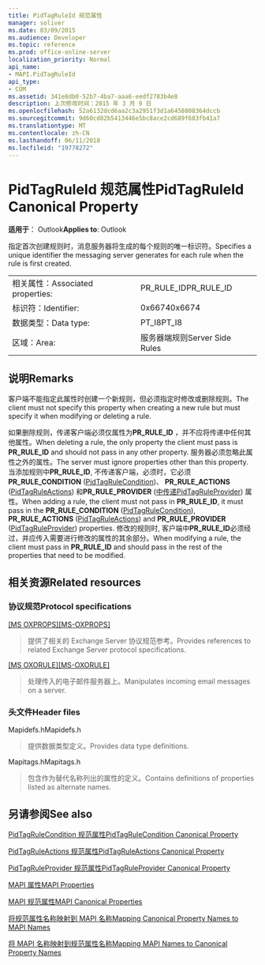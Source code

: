 ```yaml
---
title: PidTagRuleId 规范属性
manager: soliver
ms.date: 03/09/2015
ms.audience: Developer
ms.topic: reference
ms.prod: office-online-server
localization_priority: Normal
api_name:
- MAPI.PidTagRuleId
api_type:
- COM
ms.assetid: 341e8db0-52b7-4ba7-aaa6-eedf2783b4e8
description: 上次修改时间：2015 年 3 月 9 日
ms.openlocfilehash: 52a6132dcd6aa2c3a2951f3d1a6458808364dccb
ms.sourcegitcommit: 9d60cd82b5413446e5bc8ace2cd689f683fb41a7
ms.translationtype: MT
ms.contentlocale: zh-CN
ms.lasthandoff: 06/11/2018
ms.locfileid: "19778272"
---
```

# <a name="pidtagruleid-canonical-property"></a><span data-ttu-id="64ccb-103">PidTagRuleId 规范属性</span><span class="sxs-lookup"><span data-stu-id="64ccb-103">PidTagRuleId Canonical Property</span></span>

  
  
<span data-ttu-id="64ccb-104">**适用于**： Outlook</span><span class="sxs-lookup"><span data-stu-id="64ccb-104">**Applies to**: Outlook</span></span> 
  
<span data-ttu-id="64ccb-105">指定首次创建规则时，消息服务器将生成的每个规则的唯一标识符。</span><span class="sxs-lookup"><span data-stu-id="64ccb-105">Specifies a unique identifier the messaging server generates for each rule when the rule is first created.</span></span> 
  
|||
|:-----|:-----|
|<span data-ttu-id="64ccb-106">相关属性：</span><span class="sxs-lookup"><span data-stu-id="64ccb-106">Associated properties:</span></span>  <br/> |<span data-ttu-id="64ccb-107">PR_RULE_ID</span><span class="sxs-lookup"><span data-stu-id="64ccb-107">PR_RULE_ID</span></span>  <br/> |
|<span data-ttu-id="64ccb-108">标识符：</span><span class="sxs-lookup"><span data-stu-id="64ccb-108">Identifier:</span></span>  <br/> |<span data-ttu-id="64ccb-109">0x6674</span><span class="sxs-lookup"><span data-stu-id="64ccb-109">0x6674</span></span>  <br/> |
|<span data-ttu-id="64ccb-110">数据类型：</span><span class="sxs-lookup"><span data-stu-id="64ccb-110">Data type:</span></span>  <br/> |<span data-ttu-id="64ccb-111">PT_I8</span><span class="sxs-lookup"><span data-stu-id="64ccb-111">PT_I8</span></span>  <br/> |
|<span data-ttu-id="64ccb-112">区域：</span><span class="sxs-lookup"><span data-stu-id="64ccb-112">Area:</span></span>  <br/> |<span data-ttu-id="64ccb-113">服务器端规则</span><span class="sxs-lookup"><span data-stu-id="64ccb-113">Server Side Rules</span></span>  <br/> |
   
## <a name="remarks"></a><span data-ttu-id="64ccb-114">说明</span><span class="sxs-lookup"><span data-stu-id="64ccb-114">Remarks</span></span>

<span data-ttu-id="64ccb-115">客户端不能指定此属性时创建一个新规则，但必须指定时修改或删除规则。</span><span class="sxs-lookup"><span data-stu-id="64ccb-115">The client must not specify this property when creating a new rule but must specify it when modifying or deleting a rule.</span></span>
  
<span data-ttu-id="64ccb-116">如果删除规则，传递客户端必须仅属性为**PR_RULE_ID** ，并不应将传递中任何其他属性。</span><span class="sxs-lookup"><span data-stu-id="64ccb-116">When deleting a rule, the only property the client must pass is **PR_RULE_ID** and should not pass in any other property.</span></span> <span data-ttu-id="64ccb-117">服务器必须忽略此属性之外的属性。</span><span class="sxs-lookup"><span data-stu-id="64ccb-117">The server must ignore properties other than this property.</span></span> <span data-ttu-id="64ccb-118">当添加规则中**PR_RULE_ID**, 不传递客户端，必须时，它必须**PR_RULE_CONDITION** ([PidTagRuleCondition](pidtagrulecondition-canonical-property.md))、 **PR_RULE_ACTIONS** ([PidTagRuleActions](pidtagruleactions-canonical-property.md)) 和**PR_RULE_PROVIDER** ([中传递PidTagRuleProvider](pidtagruleprovider-canonical-property.md)) 属性。</span><span class="sxs-lookup"><span data-stu-id="64ccb-118">When adding a rule, the client must not pass in **PR_RULE_ID**, it must pass in the **PR_RULE_CONDITION** ([PidTagRuleCondition](pidtagrulecondition-canonical-property.md)), **PR_RULE_ACTIONS** ([PidTagRuleActions](pidtagruleactions-canonical-property.md)) and **PR_RULE_PROVIDER** ([PidTagRuleProvider](pidtagruleprovider-canonical-property.md)) properties.</span></span> <span data-ttu-id="64ccb-119">修改的规则时, 客户端中**PR_RULE_ID**必须经过，并应传入需要进行修改的属性的其余部分。</span><span class="sxs-lookup"><span data-stu-id="64ccb-119">When modifying a rule, the client must pass in **PR_RULE_ID** and should pass in the rest of the properties that need to be modified.</span></span> 
  
## <a name="related-resources"></a><span data-ttu-id="64ccb-120">相关资源</span><span class="sxs-lookup"><span data-stu-id="64ccb-120">Related resources</span></span>

### <a name="protocol-specifications"></a><span data-ttu-id="64ccb-121">协议规范</span><span class="sxs-lookup"><span data-stu-id="64ccb-121">Protocol specifications</span></span>

<span data-ttu-id="64ccb-122">[[MS OXPROPS]](http://msdn.microsoft.com/library/f6ab1613-aefe-447d-a49c-18217230b148%28Office.15%29.aspx)</span><span class="sxs-lookup"><span data-stu-id="64ccb-122">[[MS-OXPROPS]](http://msdn.microsoft.com/library/f6ab1613-aefe-447d-a49c-18217230b148%28Office.15%29.aspx)</span></span>
  
> <span data-ttu-id="64ccb-123">提供了相关的 Exchange Server 协议规范参考。</span><span class="sxs-lookup"><span data-stu-id="64ccb-123">Provides references to related Exchange Server protocol specifications.</span></span>
    
<span data-ttu-id="64ccb-124">[[MS OXORULE]](http://msdn.microsoft.com/library/70ac9436-501e-43e2-9163-20d2b546b886%28Office.15%29.aspx)</span><span class="sxs-lookup"><span data-stu-id="64ccb-124">[[MS-OXORULE]](http://msdn.microsoft.com/library/70ac9436-501e-43e2-9163-20d2b546b886%28Office.15%29.aspx)</span></span>
  
> <span data-ttu-id="64ccb-125">处理传入的电子邮件服务器上。</span><span class="sxs-lookup"><span data-stu-id="64ccb-125">Manipulates incoming email messages on a server.</span></span>
    
### <a name="header-files"></a><span data-ttu-id="64ccb-126">头文件</span><span class="sxs-lookup"><span data-stu-id="64ccb-126">Header files</span></span>

<span data-ttu-id="64ccb-127">Mapidefs.h</span><span class="sxs-lookup"><span data-stu-id="64ccb-127">Mapidefs.h</span></span>
  
> <span data-ttu-id="64ccb-128">提供数据类型定义。</span><span class="sxs-lookup"><span data-stu-id="64ccb-128">Provides data type definitions.</span></span>
    
<span data-ttu-id="64ccb-129">Mapitags.h</span><span class="sxs-lookup"><span data-stu-id="64ccb-129">Mapitags.h</span></span>
  
> <span data-ttu-id="64ccb-130">包含作为替代名称列出的属性的定义。</span><span class="sxs-lookup"><span data-stu-id="64ccb-130">Contains definitions of properties listed as alternate names.</span></span>
    
## <a name="see-also"></a><span data-ttu-id="64ccb-131">另请参阅</span><span class="sxs-lookup"><span data-stu-id="64ccb-131">See also</span></span>



[<span data-ttu-id="64ccb-132">PidTagRuleCondition 规范属性</span><span class="sxs-lookup"><span data-stu-id="64ccb-132">PidTagRuleCondition Canonical Property</span></span>](pidtagrulecondition-canonical-property.md)
  
[<span data-ttu-id="64ccb-133">PidTagRuleActions 规范属性</span><span class="sxs-lookup"><span data-stu-id="64ccb-133">PidTagRuleActions Canonical Property</span></span>](pidtagruleactions-canonical-property.md)
  
[<span data-ttu-id="64ccb-134">PidTagRuleProvider 规范属性</span><span class="sxs-lookup"><span data-stu-id="64ccb-134">PidTagRuleProvider Canonical Property</span></span>](pidtagruleprovider-canonical-property.md)


[<span data-ttu-id="64ccb-135">MAPI 属性</span><span class="sxs-lookup"><span data-stu-id="64ccb-135">MAPI Properties</span></span>](mapi-properties.md)
  
[<span data-ttu-id="64ccb-136">MAPI 规范属性</span><span class="sxs-lookup"><span data-stu-id="64ccb-136">MAPI Canonical Properties</span></span>](mapi-canonical-properties.md)
  
[<span data-ttu-id="64ccb-137">将规范属性名称映射到 MAPI 名称</span><span class="sxs-lookup"><span data-stu-id="64ccb-137">Mapping Canonical Property Names to MAPI Names</span></span>](mapping-canonical-property-names-to-mapi-names.md)
  
[<span data-ttu-id="64ccb-138">将 MAPI 名称映射到规范属性名称</span><span class="sxs-lookup"><span data-stu-id="64ccb-138">Mapping MAPI Names to Canonical Property Names</span></span>](mapping-mapi-names-to-canonical-property-names.md)

